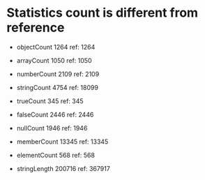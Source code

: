 # Statistics count is different from reference

* objectCount        1264  ref:       1264

* arrayCount         1050  ref:       1050

* numberCount        2109  ref:       2109

* stringCount        4754  ref:      18099

* trueCount           345  ref:        345

* falseCount         2446  ref:       2446

* nullCount          1946  ref:       1946

* memberCount       13345  ref:      13345

* elementCount        568  ref:        568

* stringLength     200716  ref:     367917

